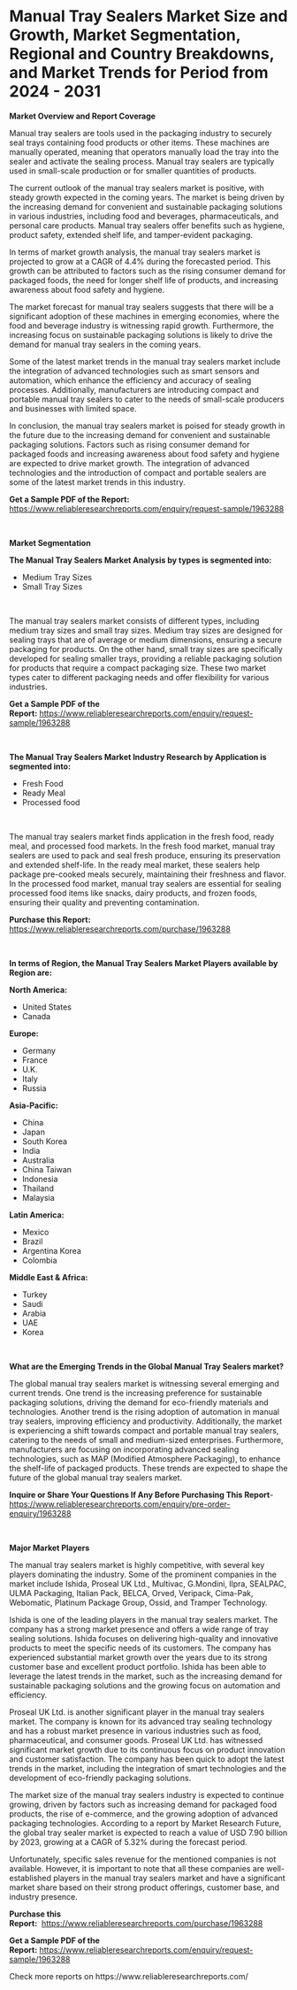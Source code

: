 <p><h1>Manual Tray Sealers Market Size and Growth, Market Segmentation, Regional and Country Breakdowns, and Market Trends for Period from 2024 -  2031</h1></p><p><strong>Market Overview and Report Coverage</strong></p>
<p><p>Manual tray sealers are tools used in the packaging industry to securely seal trays containing food products or other items. These machines are manually operated, meaning that operators manually load the tray into the sealer and activate the sealing process. Manual tray sealers are typically used in small-scale production or for smaller quantities of products.</p><p>The current outlook of the manual tray sealers market is positive, with steady growth expected in the coming years. The market is being driven by the increasing demand for convenient and sustainable packaging solutions in various industries, including food and beverages, pharmaceuticals, and personal care products. Manual tray sealers offer benefits such as hygiene, product safety, extended shelf life, and tamper-evident packaging.</p><p>In terms of market growth analysis, the manual tray sealers market is projected to grow at a CAGR of 4.4% during the forecasted period. This growth can be attributed to factors such as the rising consumer demand for packaged foods, the need for longer shelf life of products, and increasing awareness about food safety and hygiene.</p><p>The market forecast for manual tray sealers suggests that there will be a significant adoption of these machines in emerging economies, where the food and beverage industry is witnessing rapid growth. Furthermore, the increasing focus on sustainable packaging solutions is likely to drive the demand for manual tray sealers in the coming years.</p><p>Some of the latest market trends in the manual tray sealers market include the integration of advanced technologies such as smart sensors and automation, which enhance the efficiency and accuracy of sealing processes. Additionally, manufacturers are introducing compact and portable manual tray sealers to cater to the needs of small-scale producers and businesses with limited space.</p><p>In conclusion, the manual tray sealers market is poised for steady growth in the future due to the increasing demand for convenient and sustainable packaging solutions. Factors such as rising consumer demand for packaged foods and increasing awareness about food safety and hygiene are expected to drive market growth. The integration of advanced technologies and the introduction of compact and portable sealers are some of the latest market trends in this industry.</p></p>
<p><strong>Get a Sample PDF of the Report:</strong> <a href="https://www.reliableresearchreports.com/enquiry/request-sample/1963288">https://www.reliableresearchreports.com/enquiry/request-sample/1963288</a></p>
<p>&nbsp;</p>
<p><strong>Market Segmentation</strong></p>
<p><strong>The Manual Tray Sealers Market Analysis by types is segmented into:</strong></p>
<p><ul><li>Medium Tray Sizes</li><li>Small Tray Sizes</li></ul></p>
<p>&nbsp;</p>
<p><p>The manual tray sealers market consists of different types, including medium tray sizes and small tray sizes. Medium tray sizes are designed for sealing trays that are of average or medium dimensions, ensuring a secure packaging for products. On the other hand, small tray sizes are specifically developed for sealing smaller trays, providing a reliable packaging solution for products that require a compact packaging size. These two market types cater to different packaging needs and offer flexibility for various industries.</p></p>
<p><strong>Get a Sample PDF of the Report:</strong>&nbsp;<a href="https://www.reliableresearchreports.com/enquiry/request-sample/1963288">https://www.reliableresearchreports.com/enquiry/request-sample/1963288</a></p>
<p>&nbsp;</p>
<p><strong>The Manual Tray Sealers Market Industry Research by Application is segmented into:</strong></p>
<p><ul><li>Fresh Food</li><li>Ready Meal</li><li>Processed food</li></ul></p>
<p>&nbsp;</p>
<p><p>The manual tray sealers market finds application in the fresh food, ready meal, and processed food markets. In the fresh food market, manual tray sealers are used to pack and seal fresh produce, ensuring its preservation and extended shelf-life. In the ready meal market, these sealers help package pre-cooked meals securely, maintaining their freshness and flavor. In the processed food market, manual tray sealers are essential for sealing processed food items like snacks, dairy products, and frozen foods, ensuring their quality and preventing contamination.</p></p>
<p><strong>Purchase this Report:</strong>&nbsp; <a href="https://www.reliableresearchreports.com/purchase/1963288">https://www.reliableresearchreports.com/purchase/1963288</a></p>
<p>&nbsp;</p>
<p><strong>In terms of Region, the Manual Tray Sealers Market Players available by Region are:</strong></p>
<p>
    <p> <strong> North America: </strong>
        <ul>
            <li>United States</li>
            <li>Canada</li>
        </ul>
        </p> 
    <p> <strong> Europe: </strong>
        <ul>
            <li>Germany</li>
            <li>France</li>
            <li>U.K.</li>
            <li>Italy</li>
            <li>Russia</li>
        </ul>
        </p> 
    <p> <strong> Asia-Pacific: </strong>
        <ul>
            <li>China</li>
            <li>Japan</li>
            <li>South Korea</li>
            <li>India</li>
            <li>Australia</li>
            <li>China Taiwan</li>
            <li>Indonesia</li>
            <li>Thailand</li>
            <li>Malaysia</li>
        </ul>
        </p> 
    <p> <strong> Latin America: </strong>
        <ul>
            <li>Mexico</li>
            <li>Brazil</li>
            <li>Argentina Korea</li>
            <li>Colombia</li>
        </ul>
        </p> 
    <p> <strong> Middle East & Africa: </strong>
        <ul>
            <li>Turkey</li>
            <li>Saudi</li>
            <li>Arabia</li>
            <li>UAE</li>
            <li>Korea</li>
        </ul>
    </p>
    </p>
<p>&nbsp;</p>
<p><strong>What are the Emerging Trends in the Global Manual Tray Sealers market?</strong></p>
<p><p>The global manual tray sealers market is witnessing several emerging and current trends. One trend is the increasing preference for sustainable packaging solutions, driving the demand for eco-friendly materials and technologies. Another trend is the rising adoption of automation in manual tray sealers, improving efficiency and productivity. Additionally, the market is experiencing a shift towards compact and portable manual tray sealers, catering to the needs of small and medium-sized enterprises. Furthermore, manufacturers are focusing on incorporating advanced sealing technologies, such as MAP (Modified Atmosphere Packaging), to enhance the shelf-life of packaged products. These trends are expected to shape the future of the global manual tray sealers market.</p></p>
<p><strong>Inquire or Share Your Questions If Any Before Purchasing This Report</strong>- <a href="https://www.reliableresearchreports.com/enquiry/pre-order-enquiry/1963288">https://www.reliableresearchreports.com/enquiry/pre-order-enquiry/1963288</a></p>
<p>&nbsp;</p>
<p><strong>Major Market Players</strong></p>
<p><p>The manual tray sealers market is highly competitive, with several key players dominating the industry. Some of the prominent companies in the market include Ishida, Proseal UK Ltd., Multivac, G.Mondini, Ilpra, SEALPAC, ULMA Packaging, Italian Pack, BELCA, Orved, Veripack, Cima-Pak, Webomatic, Platinum Package Group, Ossid, and Tramper Technology.</p><p>Ishida is one of the leading players in the manual tray sealers market. The company has a strong market presence and offers a wide range of tray sealing solutions. Ishida focuses on delivering high-quality and innovative products to meet the specific needs of its customers. The company has experienced substantial market growth over the years due to its strong customer base and excellent product portfolio. Ishida has been able to leverage the latest trends in the market, such as the increasing demand for sustainable packaging solutions and the growing focus on automation and efficiency.</p><p>Proseal UK Ltd. is another significant player in the manual tray sealers market. The company is known for its advanced tray sealing technology and has a robust market presence in various industries such as food, pharmaceutical, and consumer goods. Proseal UK Ltd. has witnessed significant market growth due to its continuous focus on product innovation and customer satisfaction. The company has been quick to adopt the latest trends in the market, including the integration of smart technologies and the development of eco-friendly packaging solutions.</p><p>The market size of the manual tray sealers industry is expected to continue growing, driven by factors such as increasing demand for packaged food products, the rise of e-commerce, and the growing adoption of advanced packaging technologies. According to a report by Market Research Future, the global tray sealer market is expected to reach a value of USD 7.90 billion by 2023, growing at a CAGR of 5.32% during the forecast period.</p><p>Unfortunately, specific sales revenue for the mentioned companies is not available. However, it is important to note that all these companies are well-established players in the manual tray sealers market and have a significant market share based on their strong product offerings, customer base, and industry presence.</p></p>
<p><strong>Purchase this Report:</strong>&nbsp;&nbsp;<a href="https://www.reliableresearchreports.com/purchase/1963288">https://www.reliableresearchreports.com/purchase/1963288</a></p>
<p></p>
<p><strong>Get a Sample PDF of the Report:</strong>&nbsp;<a href="https://www.reliableresearchreports.com/enquiry/request-sample/1963288">https://www.reliableresearchreports.com/enquiry/request-sample/1963288</a></p>
<p>Check more reports on https://www.reliableresearchreports.com/</p>